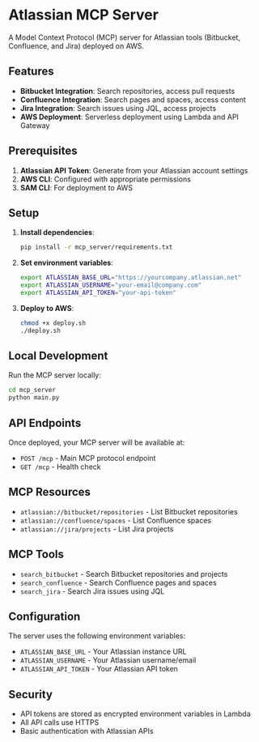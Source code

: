 # Atlassian MCP Server

A Model Context Protocol (MCP) server for Atlassian tools (Bitbucket, Confluence, and Jira) deployed on AWS.

## Features

- **Bitbucket Integration**: Search repositories, access pull requests
- **Confluence Integration**: Search pages and spaces, access content
- **Jira Integration**: Search issues using JQL, access projects
- **AWS Deployment**: Serverless deployment using Lambda and API Gateway

## Prerequisites

1. **Atlassian API Token**: Generate from your Atlassian account settings
2. **AWS CLI**: Configured with appropriate permissions
3. **SAM CLI**: For deployment to AWS

## Setup

1. **Install dependencies**:
   ```bash
   pip install -r mcp_server/requirements.txt
   ```

2. **Set environment variables**:
   ```bash
   export ATLASSIAN_BASE_URL="https://yourcompany.atlassian.net"
   export ATLASSIAN_USERNAME="your-email@company.com"
   export ATLASSIAN_API_TOKEN="your-api-token"
   ```

3. **Deploy to AWS**:
   ```bash
   chmod +x deploy.sh
   ./deploy.sh
   ```

## Local Development

Run the MCP server locally:

```bash
cd mcp_server
python main.py
```

## API Endpoints

Once deployed, your MCP server will be available at:
- `POST /mcp` - Main MCP protocol endpoint
- `GET /mcp` - Health check

## MCP Resources

- `atlassian://bitbucket/repositories` - List Bitbucket repositories
- `atlassian://confluence/spaces` - List Confluence spaces  
- `atlassian://jira/projects` - List Jira projects

## MCP Tools

- `search_bitbucket` - Search Bitbucket repositories and projects
- `search_confluence` - Search Confluence pages and spaces
- `search_jira` - Search Jira issues using JQL

## Configuration

The server uses the following environment variables:

- `ATLASSIAN_BASE_URL` - Your Atlassian instance URL
- `ATLASSIAN_USERNAME` - Your Atlassian username/email
- `ATLASSIAN_API_TOKEN` - Your Atlassian API token

## Security

- API tokens are stored as encrypted environment variables in Lambda
- All API calls use HTTPS
- Basic authentication with Atlassian APIs
